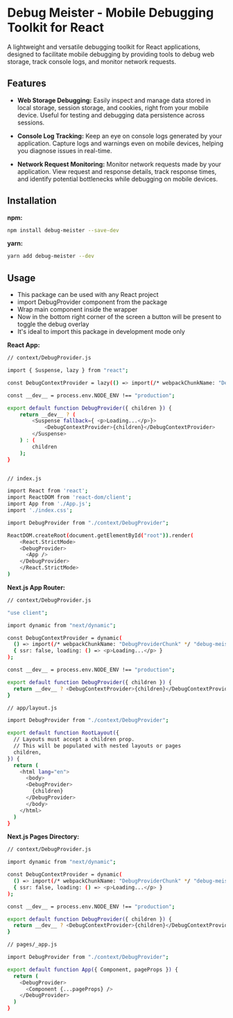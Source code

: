 # Debug Meister - Mobile Debugging Toolkit for React

A lightweight and versatile debugging toolkit for React applications, designed to facilitate mobile debugging by providing tools to debug web storage, track console logs, and monitor network requests.

## Features

- **Web Storage Debugging:** Easily inspect and manage data stored in local storage, session storage, and cookies, right from your mobile device. Useful for testing and debugging data persistence across sessions.

- **Console Log Tracking:** Keep an eye on console logs generated by your application. Capture logs and warnings even on mobile devices, helping you diagnose issues in real-time.

- **Network Request Monitoring:** Monitor network requests made by your application. View request and response details, track response times, and identify potential bottlenecks while debugging on mobile devices.

## Installation

**npm:**

```bash
npm install debug-meister --save-dev
```

**yarn:**

```bash
yarn add debug-meister --dev
```

## Usage

- This package can be used with any React project
- import DebugProvider component from the package
- Wrap main <App /> component inside the <DebugProvider /> wrapper
- Now in the bottom right corner of the screen a button will be present to toggle the debug overlay
- It's ideal to import this package in development mode only

**React App:**

```bash
// context/DebugProvider.js

import { Suspense, lazy } from "react";

const DebugContextProvider = lazy(() => import(/* webpackChunkName: "DebugProviderChunk" */ "debug-meister"));

const __dev__ = process.env.NODE_ENV !== "production";

export default function DebugProvider({ children }) {
	return __dev__ ? (
		<Suspense fallback={ <p>Loading...</p>}>
			<DebugContextProvider>{children}</DebugContextProvider>
		</Suspense>
	) : (
		children
	);
}


// index.js

import React from 'react';
import ReactDOM from 'react-dom/client';
import App from './App.js';
import './index.css';

import DebugProvider from "./context/DebugProvider";

ReactDOM.createRoot(document.getElementById("root")).render(
	<React.StrictMode>
    <DebugProvider>
      <App />
    </DebugProvider>
	</React.StrictMode>
)
```

**Next.js App Router:**

```bash
// context/DebugProvider.js

"use client";

import dynamic from "next/dynamic";

const DebugContextProvider = dynamic(
  () => import(/* webpackChunkName: "DebugProviderChunk" */ "debug-meister"),
  { ssr: false, loading: () => <p>Loading...</p> }
);

const __dev__ = process.env.NODE_ENV !== "production";

export default function DebugProvider({ children }) {
  return __dev__ ? <DebugContextProvider>{children}</DebugContextProvider> : children;
}

// app/layout.js

import DebugProvider from "./context/DebugProvider";

export default function RootLayout({
  // Layouts must accept a children prop.
  // This will be populated with nested layouts or pages
  children,
}) {
  return (
    <html lang="en">
      <body>
      <DebugProvider>
        {children}
      </DebugProvider>
      </body>
    </html>
  )
}
```

**Next.js Pages Directory:**

```bash
// context/DebugProvider.js

import dynamic from "next/dynamic";

const DebugContextProvider = dynamic(
  () => import(/* webpackChunkName: "DebugProviderChunk" */ "debug-meister"),
  { ssr: false, loading: () => <p>Loading...</p> }
);

const __dev__ = process.env.NODE_ENV !== "production";

export default function DebugProvider({ children }) {
  return __dev__ ? <DebugContextProvider>{children}</DebugContextProvider> : children;
}

// pages/_app.js

import DebugProvider from "./context/DebugProvider";

export default function App({ Component, pageProps }) {
  return (
    <DebugProvider>
      <Component {...pageProps} />
    </DebugProvider>
  )
}
```
